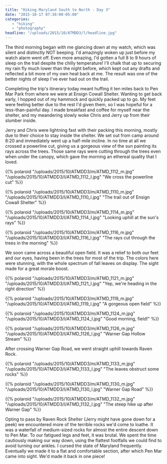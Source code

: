 ```yaml
---
title: "Hiking Maryland South to North - Day 3"
date: "2015-10-17 07:30:00-05:00"
categories:
   - "hiking"
   - "photography"
headline: "/uploads/2015/10/ATMDD3/l/headline.jpg"
---
```

The third morning began with me glancing down at my watch, which was silent and distinctly NOT beeping. I'd amazingly woken up just before my watch alarm went off. Even more amazing, I'd gotten a full 8 to 9 hours of sleep on the trail despite the chilly temperature! I'll chalk that up to securing my rain fly much lower than the night before, which kept out any drafts and reflected a bit more of my own heat back at me. The result was one of the better nights of sleep I've ever had out on the trail.

Completing the trip's itinerary today meant huffing it ten miles back to Pen Mar Park from where we were at Ensign Cowall Shelter. Wanting to get back early, I hopped out of my hammock and quickly packed up to go. My feet were feeling better due to the rest I'd given them, so I was hopeful for a less-than-painful day. I made breakfast and coffee for myself  near the shelter, and my meandering slowly woke Chris and Jerry up from their slumber inside.

Jerry and Chris were lightning fast with their packing this morning, mostly due to their choice to stay inside the shelter. We set out from camp around 8:20 and immediately went up a half-mile incline. In no time at all we crossed a powerline cut, giving us a gorgeous view of the sun painting its rays across the trees. Those same rays were cutting through the trees even when under the canopy, which gave the morning an ethereal quality that I loved.

{{% polaroid
   "/uploads/2015/10/ATMDD3/m/ATMD_1112_m.jpg"
   "/uploads/2015/10/ATMDD3/l/ATMD_1112_l.jpg"
   "We cross the powerline cut"
%}}

{{% polaroid
   "/uploads/2015/10/ATMDD3/m/ATMD_1110_m.jpg"
   "/uploads/2015/10/ATMDD3/l/ATMD_1110_l.jpg"
   "The trail out of Ensign Cowall Shelter"
%}}

{{% polaroid
   "/uploads/2015/10/ATMDD3/m/ATMD_1114_m.jpg"
   "/uploads/2015/10/ATMDD3/l/ATMD_1114_l.jpg"
   "Looking uphill at the sun's rays"
%}}

{{% polaroid
   "/uploads/2015/10/ATMDD3/m/ATMD_1116_m.jpg"
   "/uploads/2015/10/ATMDD3/l/ATMD_1116_l.jpg"
   "The rays cut through the trees in the morning"
%}}

We soon came across a beautiful open field. It was a relief to both our feet and our eyes, having been in the trees for most of the trip. The colors here were stunning, with the whole spectrum of fall leaves on display. The sight made for a great morale boost.

{{% polaroid
   "/uploads/2015/10/ATMDD3/m/ATMD_1121_m.jpg"
   "/uploads/2015/10/ATMDD3/l/ATMD_1121_l.jpg"
   "Yep, we're heading in the right direction"
%}}

{{% polaroid
   "/uploads/2015/10/ATMDD3/m/ATMD_1119_m.jpg"
   "/uploads/2015/10/ATMDD3/l/ATMD_1119_l.jpg"
   "A gorgeous open field"
%}}

{{% polaroid
   "/uploads/2015/10/ATMDD3/m/ATMD_1124_m.jpg"
   "/uploads/2015/10/ATMDD3/l/ATMD_1124_l.jpg"
   "Good morning, field!"
%}}

{{% polaroid
   "/uploads/2015/10/ATMDD3/m/ATMD_1126_m.jpg"
   "/uploads/2015/10/ATMDD3/l/ATMD_1126_l.jpg"
   "Warner Gap Hollow Stream"
%}}

After crossing Warner Gap Road, we went straight uphill towards Raven Rock.

{{% polaroid
   "/uploads/2015/10/ATMDD3/m/ATMD_1133_m.jpg"
   "/uploads/2015/10/ATMDD3/l/ATMD_1133_l.jpg"
   "The leaves obstruct some rocks"
%}}

{{% polaroid
   "/uploads/2015/10/ATMDD3/m/ATMD_1130_m.jpg"
   "/uploads/2015/10/ATMDD3/l/ATMD_1130_l.jpg"
   "Warner Gap Road"
%}}

{{% polaroid
   "/uploads/2015/10/ATMDD3/m/ATMD_1132_m.jpg"
   "/uploads/2015/10/ATMDD3/l/ATMD_1132_l.jpg"
   "The steep hike up after Warner Gap"
%}}

Opting to pass by Raven Rock Shelter (Jerry might have gone down for a peek) we encountered more of the terrible rocks we'd come to loathe. It was a waterfall of medium-sized rocks for almost the entire descent down to Pen Mar. To our fatigued legs and feet, it was brutal. We spent the time cautiously making our way down, using the flattest footfalls we could find to avoid turning our ankles. I cursed the state of Maryland frequently. Eventually we made it to a flat and comfortable section, after which Pen Mar came into sight. We'd made it back in one piece!
